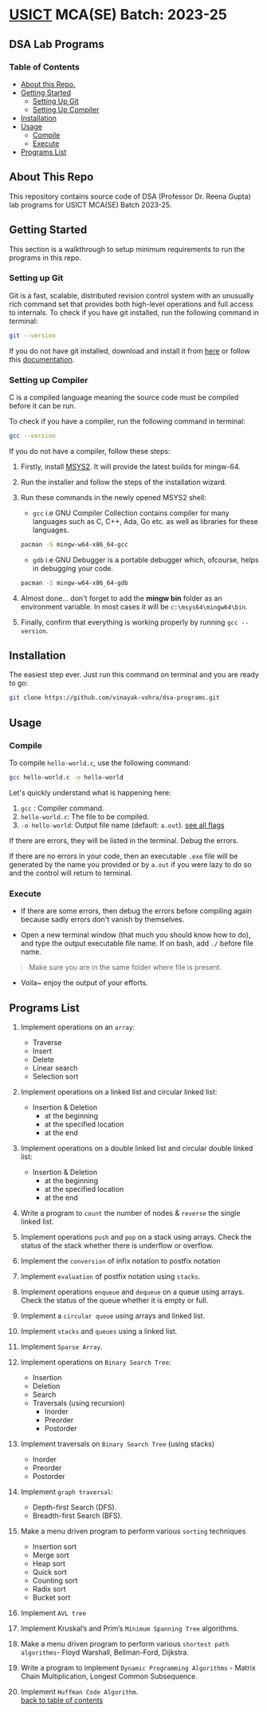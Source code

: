 # [USICT](http://www.ipu.ac.in/usict) MCA(SE) Batch: 2023-25

## DSA Lab Programs

### Table of Contents

- [About this Repo.](#about-this-repo)
- [Getting Started](#getting-started)
  - [Setting Up Git](#setting-up-git)
  - [Setting Up Compiler](#setting-up-compiler)
- [Installation](#installation)
- [Usage](#usage)
  - [Compile](#compile)
  - [Execute](#execute)
- [Programs List](#programs-list)

## About This Repo

This repository contains source code of DSA (Professor Dr. Reena Gupta)  lab programs for USICT MCA(SE) Batch 2023-25.

## Getting Started

This section is a walkthrough to setup minimum requirements to run the programs in this repo.

### Setting up Git

Git is a fast, scalable, distributed revision control system with an unusually rich command set that provides both high-level operations and full access to internals.
To check if you have git installed, run the following command in terminal:

``` bash
git --version
```

If you do not have git installed, download and install it from [here](https://git-scm.com/downloads) or follow this [documentation](https://git-scm.com/book/en/v2/Getting-Started-Installing-Git).

### Setting up Compiler

C is a compiled language meaning the source code must be compiled before it can be run.

To check if you have a compiler, run the following command in terminal:

``` bash
gcc --version 
```

If you do not have a compiler, follow these steps:

1. Firstly, install [MSYS2](https://github.com/msys2/msys2-installer/releases/download/2023-05-26/msys2-x86_64-20230526.exe). It will provide the latest builds for mingw-64.

2. Run the installer and follow the steps of the installation wizard.

3. Run these commands in the newly opened MSYS2 shell:
    - `gcc` i.e GNU Compiler Collection contains compiler for many languages such as C, C++, Ada, Go etc. as well as libraries for these languages.

    ``` bash
    pacman -S mingw-w64-x86_64-gcc
    ```

    - `gdb` i.e GNU Debugger is a portable debugger which, ofcourse, helps in debugging your code.

    ``` bash
    pacman -S mingw-w64-x86_64-gdb
    ```

4. Almost done... don't forget to add the **mingw bin** folder as an environment variable.
In most cases it will be `c:\msys64\mingw64\bin`.

5. Finally, confirm that everything is working properly by running `gcc --version`.

## Installation

The easiest step ever. Just run this command on terminal and you are ready to go:

``` bash
git clone https://github.com/vinayak-vohra/dsa-programs.git
```

## Usage

### Compile

To compile `hello-world.c`, use the following command:

``` bash
gcc hello-world.c -o hello-world
```

Let's quickly understand what is happening here:

1. `gcc` : Compiler command.
2. `hello-world.c`: The file to be compiled.
3. `-o hello-world`: Output file name (default: `a.out`). [see all flags](https://gcc.gnu.org/onlinedocs/gcc/Option-Summary.html)

If there are errors, they will be listed in the terminal. Debug the errors.

If there are no errors in your code, then an executable `.exe` file will be generated by the name you provided or by `a.out` if you were lazy to do so and the control will return to terminal.

### Execute

- If there are some errors, then debug the errors before compiling again because sadly errors don't vanish by themselves.

- Open a new terminal window (that much you should know how to do), and type the output executable file name. If on bash, add `./` before file name.

> Make sure you are in the same folder where file is present.

- Voila~ enjoy the output of your efforts.

## Programs List

1. Implement operations on an `array`:
    - Traverse
    - Insert
    - Delete
    - Linear search
    - Selection sort  

2. Implement operations on a  linked list and circular linked list:
    - Insertion & Deletion
        - at the beginning
        - at the specified location
        - at the end

3. Implement operations on a double linked list and circular double linked list:
    - Insertion & Deletion
        - at the beginning
        - at the specified location
        - at the end

4. Write a program to `count` the number of nodes & `reverse` the single linked list.

5. Implement operations `push` and `pop` on a stack using arrays. Check the status of the stack whether there is underflow or overflow.

6. Implement the `conversion` of infix notation to postfix notation

7. Implement `evaluation` of postfix notation using `stacks`.

8. Implement operations `enqueue` and `dequeue` on a queue using arrays. Check the status of the queue whether it is empty or full.

9. Implement a `circular queue` using arrays and linked list.

10. Implement `stacks` and `queues` using a linked list.

11. Implement `Sparse Array`.

12. Implement operations on `Binary Search Tree`:
    - Insertion
    - Deletion
    - Search
    - Traversals (using recursion)
        - Inorder
        - Preorder
        - Postorder

13. Implement traversals on `Binary Search Tree` (using stacks)
    - Inorder
    - Preorder
    - Postorder

14. Implement `graph traversal`:
    - Depth-first Search (DFS).
    - Breadth-first Search (BFS).

15. Make a menu driven program to perform various `sorting` techniques
    - Insertion sort
    - Merge sort
    - Heap sort
    - Quick sort
    - Counting sort
    - Radix sort
    - Bucket sort

16. Implement `AVL tree`

17. Implement Kruskal’s and Prim’s `Minimum Spanning Tree` algorithms.

18. Make a menu driven program to perform various `shortest path algorithms`- Floyd Warshall, Bellman-Ford, Dijkstra.

19. Write a program to implement `Dynamic Programming Algorithms` - Matrix Chain Multiplication, Longest Common Subsequence.

20. Implement `Huffman Code Algorithm`.
\
[back to table of contents](#table-of-contents)
